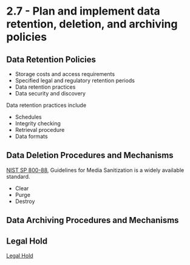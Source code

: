 # 2.7 - Plan and implement data retention, deletion, and archiving policies

## Data Retention Policies

- Storage costs and access requirements
- Specified legal and regulatory retention periods
- Data retention practices
- Data security and discovery

Data retention practices include
- Schedules
- Integrity checking
- Retrieval procedure
- Data formats

## Data Deletion Procedures and Mechanisms

[NIST SP 800-88](https://csrc.nist.gov/pubs/sp/800/88/r1/final), Guidelines for Media Sanitization is a widely available standard.
- Clear
- Purge
- Destroy

## Data Archiving Procedures and Mechanisms

## Legal Hold

[Legal Hold](../../../definitions/L.md#legal-hold)
